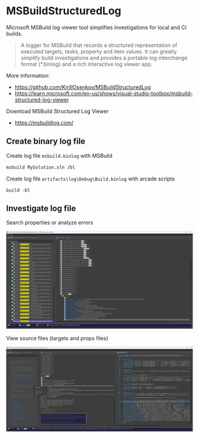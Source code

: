 # MSBuildStructuredLog

Microsoft MSBuild log viewer tool simplifies investigations for local and CI builds.

> A logger for MSBuild that records a structured representation of executed targets, tasks, property and item values. It can greatly simplify build investigations and provides a portable log interchange format (*.binlog) and a rich interactive log viewer app.

More information:
- https://github.com/KirillOsenkov/MSBuildStructuredLog
- https://learn.microsoft.com/en-us/shows/visual-studio-toolbox/msbuild-structured-log-viewer

Download MSBuild Structured Log Viewer
- https://msbuildlog.com/

## Create binary log file

Create log file `msbuild.binlog` with MSBuild
```sh
msbuild MySolution.sln /bl
```

Create log file `artifacts\log\Debug\Build.binlog` with arcade scripts
```
build -bl
```

## Investigate log file

Search properties or analyze errors

<img src="images/MSBuildLogViewerSearchProperty.png">

View source files (targets and props files)

<img src="images/MSBuildLogViewerDisplaySourceFile.png">
